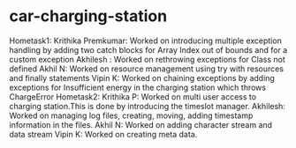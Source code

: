 # car-charging-station
Hometask1:
Krithika Premkumar: Worked on introducing multiple exception handling by adding two catch blocks for Array Index out of bounds and for a custom exception
Akhilesh : Worked on rethrowing exceptions for Class not defined
Akhil N: Worked on resource management using try with resources and finally statements
Vipin K: Worked on chaining exceptions by adding exceptions for Insufficient energy in the charging station which throws ChargeError
Hometask2:
Krithika P: Worked on multi user access to charging station.This is done by introducing the timeslot manager.
Akhilesh: Worked on managing log files, creating, moving, adding timestamp information in the files.
Akhil N: Worked on adding character stream and data stream
Vipin K: Worked on creating meta data.
